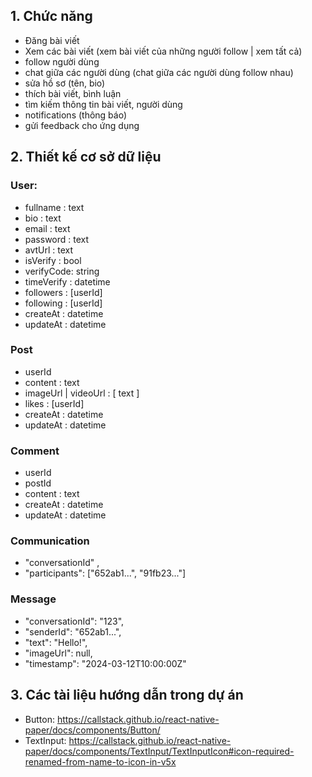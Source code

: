 ## 1. Chức năng

- Đăng bài viết
- Xem các bài viết (xem bài viết của những người follow | xem tất cả)
- follow người dùng
- chat giữa các người dùng (chat giữa các người dùng follow nhau)
- sửa hồ sơ (tên, bio)
- thích bài viết, bình luận
- tìm kiếm thông tin bài viết, người dùng
- notifications (thông báo)
- gửi feedback cho ứng dụng

## 2. Thiết kế cơ sở dữ liệu

### User:
- fullname : text
- bio : text
- email : text
- password : text
- avtUrl : text
- isVerify : bool
- verifyCode: string
- timeVerify : datetime
- followers : [userId]
- following : [userId]
- createAt : datetime
- updateAt : datetime

### Post
- userId
- content : text
- imageUrl | videoUrl : [ text ]
- likes : [userId]
- createAt : datetime
- updateAt : datetime

### Comment
- userId
- postId
- content : text
- createAt : datetime
- updateAt : datetime

### Communication
- "conversationId" ,
- "participants": ["652ab1...", "91fb23..."]

### Message
- "conversationId": "123",
- "senderId": "652ab1...",
- "text": "Hello!",
- "imageUrl": null,
- "timestamp": "2024-03-12T10:00:00Z"




## 3. Các tài liệu hướng dẫn trong dự án
- Button:  https://callstack.github.io/react-native-paper/docs/components/Button/
- TextInput: https://callstack.github.io/react-native-paper/docs/components/TextInput/TextInputIcon#icon-required-renamed-from-name-to-icon-in-v5x














